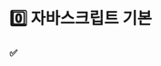 
# 0️⃣ 자바스크립트 기본

### ✅ **<script> 태그**

- 웹페이지에 스크립트 코드를 추가하기 위해 사용한다.
- src와 내부 코드는 동시에 사용될 수 없다.
- 스크립트를 별도의 파일에 작성하면 브라우저가 스크립트를 다운받아 [캐시(cache)](https://en.wikipedia.org/wiki/Web_cache)에 저장하기 때문에, 성능상의 이점이 있다.

### ✅ **기본 코드 구조**

```jsx
// 문(statement)
console.log("Hello, world");

// 1. 한 줄 주석
console.log("worldwide") // 2. 문 다음으로 이어지는 주석
/*
	3. 두 줄 주석
*/
```

- 서로 다은 문(statement)은 세미콜론(;)을 이용해서 구분한다.
- 코드의 가독성을 위해 줄바꿈을 한다.
- 줄바꿈이 있다면 세미콜론(;)은 생략 될 수 있다. 하지만 모든 상황에 적용될 수 없기 때문에 항상 작성하는 것을 권고한다.
- 코드의 설명이 필요할 땐 주석으로 작성할 수 있다.
- 두 줄 주석 안에 주석이 중첩으로 들어갈 수 없다.

### ✅ ”use strict”

- ECMAScript5(ES5)가 등장하기 전까지 있었던 javascript의 여러가지 불완전한 문법이 기존사이트에 영원히 박제되는 경우가 있었다.
- 해당사항을 극복하더라도, 호환성 문제를 해결하기위해 엄격모드에서만 해당 변경사항이 활성화 되도록 해놓았다.
- 'use strict' 는 최상단에 위치시켜야한다. 그리고 취소할 수 없다.
- 모던자바스크립트에는 class나 import등의 구조가 존재하는데, 이를 사용하면 자동으로 적용이 된다.

### ✅ 변수와 상수

**변수**

- 데이터를 저장할 때 사용하는 ‘이름이 붙은 저장소’이다.
- var, let, const 를 사용해서 선언한다.
- 변수 선언 규칙
    - 변수명은 주로 카멜표기법(camelCase)을 사용한다.
    - $, _ 기호를 사용할 수 있다.
    - 대소문자를 구별한다.
    - 비라틴계 언어도 변수명에 사용할 수 있다.(하지만 권장하지는 않음)
    - 예약어는 사용할 수 없다.
    - 변수명은 간결하고, 명확해야 한다. 변수가 담고있는 것이 무엇인지 잘 설명할 수 있어야 함.

<aside>
💡 **다양한 변수 표기법** 
- 카멜 표기법 : camelCase
- 파스칼 표기법 : PascalCase
- 스네이크 표기법 : snake_case
- 케밥 표기법 : kebab-case

</aside>

<aside>
💡 예약어는 자바스크립트에서 이미 사용되고 있는 단어들로 변수명을 만들 때 사용할 수 없다.

</aside>

- var : ES6 이전에 사용되던 변수 선언 키워드로 재선언이 가능하기 때문에 모던 자바스크립트에서는 사용되지 않는다.
- let, const. : ES6부터 사용되는 변수 선언 키워드로 재선언이 불가능하다.
    - let은 재할당이 가능하다.
    - const는 변하지 않는 **상수** 값을 선언할 때 사용, 재할당이 불가능하다.

<aside>
❓ 예상 질문

- Hoisting에 대해 var, let, const와의 차이점과 함께 설명해주세요
- TDZ는 무엇인가요?
</aside>

### ✅ 자료형

- number - 정수, 부동 소수점 등의 숫자를 나타낼때 사용한다.
- bigint - 길이 제약 없이 정수를 나타낼 수 있다.
- string - 빈 문자열이나 글자들로 이뤄진 문자열을 나타낼 때 사용한다.
- boolean - true, false를 나타낼 때 사용한다. ( Firefox, Chrome, Edge, Safari에서만 `BigInt`를 지원한다. IE에선 지원하지 않는다.)
- null - 알 수 없는 값을 나타낸다.
- undefined - 할당되지 않은 값을 나타낸다.
- object - 복잡한 데이터 구조를 만들 때 사용한다.
- symbol - 객체의 고유 식별자를 만들 때 사용한다.

- typeof 연산자는 피연산자의 자료형을 알려주는 연산자이다.

```jsx
const x = "Hello world"

typeof x; // string
typeof(x); // string
```

- null의 typeof 연산은 “object”인데, 이는 언어상의 오류입니다.

### ✅ 형 변환 - 원시형

함수와 연산자에 전달되는 값은 대부분 적절한 자료형으로 자동 변환된다. 이외에, 전달받은 값을 의도를 갖고 원하는 타입으로 변환(명시적 변환)해 주는 경우도 형 변환이라고 할 수 있습니다.

- 문자형으로 변환

```jsx
let value = true; // boolean 

value = String(value); //"true" -> string
```

- 숫자형으로 변환

```jsx
let value = true; // boolean

value = Number(value); // 1 -> number
```

- 불린형으로 변환

```jsx
let value = 0; // number

value = Boolean(value); // false -> boolean
```

### ✅ 상호작용

![스크린샷 2023-12-01 오전 10.56.33.png](https://prod-files-secure.s3.us-west-2.amazonaws.com/26404ebd-1ef1-45d7-b3f2-b2ac10f5d4d0/5f8eff39-2d88-478b-a1d6-74b716578e51/%E1%84%89%E1%85%B3%E1%84%8F%E1%85%B3%E1%84%85%E1%85%B5%E1%86%AB%E1%84%89%E1%85%A3%E1%86%BA_2023-12-01_%E1%84%8B%E1%85%A9%E1%84%8C%E1%85%A5%E1%86%AB_10.56.33.png)

```jsx
alert("Hello")
```

- **alert** : 이 함수가 실행되면 사용자가 ‘확인(ok)’를 누를 때까지 메세지를 보여주는 창이 계속 떠있게 됩니다.

![스크린샷 2023-12-01 오전 10.58.29.png](https://prod-files-secure.s3.us-west-2.amazonaws.com/26404ebd-1ef1-45d7-b3f2-b2ac10f5d4d0/536b0149-0872-4a86-a121-aa2ae824e3c9/%E1%84%89%E1%85%B3%E1%84%8F%E1%85%B3%E1%84%85%E1%85%B5%E1%86%AB%E1%84%89%E1%85%A3%E1%86%BA_2023-12-01_%E1%84%8B%E1%85%A9%E1%84%8C%E1%85%A5%E1%86%AB_10.58.29.png)

```jsx
//result = prompt(title, [default]);
let age = prompt('나이를 입력해주세요.', 100);
```

- **prompt** : 이 함수는 title, default 두 개의 인수를 받습니다. 사용자에게 텍스트를 입력하라는 메시지를 띄워줌과 동시에, 입력 필드를 함께 제공한다. 확인을 누르면 `prompt` 함수는 사용자가 입력한 문자열을 반환하고, 취소 또는 Esc를 누르면 `null`을 반환한다.
    - title : 사용자에게 보여줄 문자열
    - default : 입력필드의 초기값(선택값)

![스크린샷 2023-12-01 오전 11.02.23.png](https://prod-files-secure.s3.us-west-2.amazonaws.com/26404ebd-1ef1-45d7-b3f2-b2ac10f5d4d0/b893bf7c-9d8f-48e5-8f85-ff3e094cad1b/%E1%84%89%E1%85%B3%E1%84%8F%E1%85%B3%E1%84%85%E1%85%B5%E1%86%AB%E1%84%89%E1%85%A3%E1%86%BA_2023-12-01_%E1%84%8B%E1%85%A9%E1%84%8C%E1%85%A5%E1%86%AB_11.02.23.png)

```jsx
//result = confirm(question);
let isBoss = confirm("당신이 주인인가요?");
```

- **confirm** : 이 함수는 매개변수로 받은 question과 확인, 취소 버튼이 있는 모달 창을 보여준다.사용자가 확인 버튼을 누르면 `true`를, 취소 버튼이나 Esc를 누르면 `false`를 반환한다.

→ 세가지 상호작용들에는 2가지 제약사항이 있다.

1. 모달 창의 위치는 브라우저가 결정하는데, 대개 브라우저 중앙에 위치한다.
2. 모달 창의 모양은 브라우저마다 다르다. 개발자는 창의 모양을 수정할 수 없다.

### ✅ 기본 연산자와 수학

- **자바스크립트에서 연산시 자주 쓰이는 용어**
    - 단항 : 피연산자를 하나만 받는 연산자는 단항 연산자라고 부른다.
    - 이항 : 두 개의 피연산자를 받는 연산자는 이항 연산자라고 부른다.
    - 피연산자(=인수[argument]) : 연산자가 연산을 수행하는 대상이다. 5 * 2에는 왼쪽 피연산자(5)와 오른쪽 피연산자(2), 총 두개의 피연산자가 있다.
    
- **자바스크립트에서 지원하는 연산자**
    - 덧셈 연산자 `+`
    - 뺄셈 연산자 `-`
    - 곱셈 연산자 `*`
    - 나눗셈 연산자 `/`
    - 나머지 연산자 `%`
    - 거듭제곱 연산자 `**`

- **이항 연산자 `+`와 문자열 연결**
    
    `+`연산자는 대개 숫자를 더한 결과를 반환한다. 그런데 이항 연산자 `+` 의 피 연산자로 문자열이 전달되면 덧셈 연산자는 덧셈이 아닌 문자열을 연결한다. 
    
    ```jsx
    let s = "my" + "string"; // mystring
    ```
    
    따라서 피 연산자 중 하나라도 문자열이면 다른 하나도 문자열로 변환된다.
    
    ```jsx
    let plus = 1 + "2" // "12"
    ```
    
    첫 번째 피연산자가 문자열인지, 두 번째 피연산자가 문자열인지는 중요하지 않다. 피연산자 중 어느 하나가 문자열이면 다른 하나도 문자열로 변환됨.연산은 왼쪽에서 오른쪽으로 순차적으로 진행되기 때문에 두 개의 숫자 뒤에 문자열이 오는 경우, 숫자가 먼저 더해지고, 그 후 더해진 숫자와 문자열과의 병합이 일어난다.
    
    ```jsx
    alert(2 + 2 + '1' ); // '221'이 아니라 '41'이 출력
    ```
    
    `-`,`/` 연산자는 숫자형으로 변환되는 것과 대조됩니다.
    
    ```jsx
    alert( 6 - '2' ); // 4, '2'를 숫자로 바꾼 후 연산이 진행
    alert( '6' / '2' ); // 3, 두 피연산자가 숫자로 바뀐 후 연산이 진행
    ```
    
- **단항 연산자 `+` 와 숫자형으로의 변환 (Number)**
    
    숫자에 단항 덧셈 연산자를 붙이면 이 연산자는 아무런 동작도 하지 않는다. 하지만 숫자가 아닌 경우엔 숫자형으로 변환이 일어난다.
    
    ```jsx
    let apples = "2";
    let oranges = "3";
    
    // 이항 덧셈 연산자가 적용되기 전에, 두 피연산자는 숫자형으로 변환된다.
    alert( +apples + +oranges ); // 5
    ```
    

- **연산자 우선순위**
    
    
    | 순위 | 기능 | 연산자 |
    | --- | --- | --- |
    | 1 | 괄호 | () |
    | 2 | 증간/논리 연산자 | ++, -- , ! |
    | 3 | 산술 연산자 | *, /, % |
    | 4 | 산술 연산자  | +, - |
    | 5 | 비교 연산자 | <, <=,>, => |
    | 6 | 비교 연산자 | ==, ===, !=, !== |
    | 7 | 논리 연산자 | && |
    | 8 | 논리연산자 | || |
    | 9 | 대입연산자 | =, +=, -=, *=, /=, %= |

/표

- **할당 연산자**
    
    할당 연산자는 `=` 변수에 값을 할당할 때 사용하는 연산자이다. 
    
    - 값을 반환
    
    ```jsx
    a = b + 1; // a에 b + 1 값이 할당되고 그 값을 반환
    ```
    
    - 할당 연산자 체이닝
    
    ```jsx
    a = b = c = 2 + 2 // 우측 부터 평가되어 모든 변수에 같은 값이 할당
    ```
    
    - 복합 할당 연산자
    
    ```jsx
    n += 5;
    n *= 4; // 변수에 연산을 적용하고 그 결과를 같은 변수에 저장하는 과정을 간소화할 수 있다.
    ```
    

- **비트 연산자**
    
    인수를 32비트 정수로 변환하여 이진 연산을 수행합니다. 
    
    - 비트 AND ( `&` )
    - 비트 OR ( `|` )
    - 비트 XOR ( `^` )
    - 비트 NOT ( `~` )
    - 왼쪽 시프트(LEFT SHIFT) ( `<<` )
    - 오른쪽 시프트(RIGHT SHIFT) ( `>>` )
    - 부호 없는 오른쪽 시프트(ZERO-FILL RIGHT SHIFT) ( `>>>` )

- **쉼표 연산자**
    
    코드를 짧게 쓰려는 의도로 가끔 사용됩니다. 쉼표 연산자는 `,` 여러 표현식을 코드 한 줄에서 평가할 수 있게 해준다. 이때 표현식 각각이 모두 평가되지만, 마지막 표현식의 결과만 반환된다.
    
    ```jsx
    let a = (1 + 2, 3 + 4);
    
    alert( a ); // 7 (3 + 4의 결과)
    ```
    
- **비교 연산자**
    
    비교 연산자는 불린값을 반환합니다.
    
    - 문자열 비교 : 사전 순으로 문자열을 비교하며, 문자열을 구성하는 문자 하나하나를 비교해가면 문자열을 비교한다.
    
    ```jsx
    alert( 'Z' > 'A' ); // true
    alert( 'Glow' > 'Glee' ); // true
    alert( 'Bee' > 'Be' ); // true
    ```
    
    - 다른 형을 가진 값 간의 비교
    
    ```jsx
    //비교하려는 값의 자료형이 다르면 자바스크립트는 이 값들을 숫자형으로 바꿉니다.
    alert( '2' > 1 ); // true, 문자열 '2'가 숫자 2로 변환된 후 비교가 진행됩니다.
    alert( '01' == 1 ); // true, 문자열 '01'이 숫자 1로 변환된 후 비교가 진행됩니다.
    
    //불린값의 경우 true는 1, false는 0으로 변환된 후 비교가 이뤄집니다.
    alert( true == 1 ); // true
    alert( false == 0 ); // true
    ```
    

- **일치 연산자**
    - **동등 연산자** `==` 는 값이 일치하면 true를 반환한다.
    
    ```jsx
    alert(0 == false); // true
    ```
    
    - **일치 연산자** `===` 는 값과 타입도 일치해야 true를 반환한다.
    
    ```jsx
    alert(0 === false); // false
    ```
    
    → 일치 연산자 `===`가 동등 연산자 `==`의 엄격한 버전인 것처럼 ‘불일치’ 연산자 `!==`는 부등 연산자 `!=`의 엄격한 버전이다. 일치 연산자는 동등 연산자보다 한 글자 더 길긴 하지만 비교 결과가 명확하기 때문에 에러가 발생할 확률을 줄여줌.
    
- **null과 undefined**
    - `null`과 `undefined`는 동등 비교(`==`) 시 서로 같지만 일치하지는(`===`) 않다.
    - `null`이나 `undefined`가 될 확률이 있는 변수가 `>` 또는 `<`의 피연산자로 올 때는`null`, `undefined` 여부를 확인하는 코드를 따로 추가하는 것을 권장한다.
    
- **논리 연산자**
    - **|| (or) 연산자** : 두 값 중 하나라고 truthy이면 true를 반환한다. 숫자 1은 true, 0은 false로 간주한다. 여러 값중 처번째 truthy 값을 반환, 모두 falsy면 마지막 값을 반환
    
    ```jsx
    result = a || b;
    ```
    
    - **&&(and) 연산자** : 모든 값이 truthy일 때 true를 반환한다. 여러 값 중 첫 번째 falsy 값을 반환, 모두 truthy면 마지막 값을 반환. &&의 우선순위가 ||보다 높음.
    
    ```jsx
    result = a && b;
    ```
    
    - **! (NOT) 연산자**: 피연산자를 불린형으로 변환 후 그 역을 반환한다. !!를 사용하여 값을 불린형으로 명시적 변환 가능. NOT 연산자의 우선순위가 가장 높음.
    
    ```jsx
    result = !value;
    ```
    
    - **단락 평가**: OR(||)는 첫 번째 truthy를 만나면 나머지 값 평가를 멈춤 (단락). AND(&&)는 첫 번째 falsy를 만나면 평가를 멈춤.
    - **논리 연산자 활용**: 논리 연산자는 불린형 뿐 아니라 다양한 타입의 값 처리 가능. 예를 들어, OR(||)로 여러 값 중 첫 번째 truthy 값 선택 가능.

<aside>
❓ 예상 질문
- JavaScript에서 **`==`**와 **`===`** 연산자의 차이점은 무엇이며, 어떤 상황에서 각각을 사용하는 것이 좋은가요?
- **`!`** 연산자의 역할은 무엇이며, JavaScript에서 어떤 상황에서 **`!!`**를 사용하나요? **`!!`**의 사용 예시를 들어 설명해 주세요.

</aside>

- ****nullish 병합 연산자 '??'****
    
    nullish 병합 연산자(nullish coalescing operator) `??`를 사용하면 짧은 문법으로 여러 피연산자 중 그 값이 ‘확정되어있는’ 변수를 찾을 수 있다.
    
    ```jsx
    a ?? b;
    // `a`가 `null`도 아니고 `undefined`도 아니면 `a`
    // 그 외의 경우는 `b`
    
    // 예시
    let firstName = null;
    let lastName = null;
    let nickName = "바이올렛";
    
    // null이나 undefined가 아닌 첫 번째 피연산자
    alert(firstName ?? lastName ?? nickName ?? "익명의 사용자"); // 바이올렛
    ```
    
    → `??`의 연산자 우선 순위가 낮기 때문에 괄호 없이 `??`를 `||`나 `&&`와 함께 사용하는 것은 예상치 못한 결과를 반환할 수 있다.
    
- **?? 와 || 의 차이**
    - `||`는 첫 번째 *truthy* 값을 반환합니다.
    - `??`는 첫 번째 *정의된(defined)* 값을 반환합니다.
    

### ✅ 조건문

- **if와 ?를 사용한 조건처리**
    
    조건에 따라 다른 처리를 해야할 때 `if`나 `?`를 사용한다.
    
    - if문 : if(…)문은 괄호 안에 들어가는 조건문의 결과가 true이면 코드 블록이 실행된다.
    
    ```jsx
    if(1 == true){
    	alert("조건문 통과");
    }
    ```
    
    - else절 : if문엔 else절을 붙일 수 있다. else 뒤에 이어지는 코드 블록은 조건이 거짓일 때 실행된다.
    
    ```jsx
    if(0 == true){
    	alert("조건문 통과");
    } else {
    	alert("조건문 탈락");
    }
    ```
    
    - else if : 여러개의 조건을 처리해야할 때 조건을 추가할 수 있다.
    
    ```jsx
    if( age < 8 ){
    	alert("유딩입니다");
    } else if( 8 <= age < 15){
    	alert("초딩입니다");
    } else if( 15 <= age < 17){
    	alert("중딩입니다");
    } else if( 17 <= age < 19){
    	alert("고딩입니다");
    } else {
    	alert("성인입니다");
    }
    ```
    

- **조건부 연산자 ?**
    
    물음표 연산자라고도 불리는 조건부 연산자를 사용하면 더 짧고 간결하게 코드를 작성할 수 있다. 피연산자가 세 개이기 때문에 삼항 연산자라고도 한다.
    
    ```jsx
    let result = condition ? value1 : value2; 
    // condition이 true이면 value1이 반환되고 false면 value2가 반환된다.
    ```
    
    - 다중 ?
    
    ```jsx
    let message = (age < 3) ? '아기야 안녕?' :
      (age < 18) ? '안녕!' :
      (age < 100) ? '환영합니다!' :
      '나이가 아주 많으시거나, 나이가 아닌 값을 입력 하셨군요!';
    ```
    
- **switch문**
    
    복수의 if 조건문은 switch문으로 바꿀 수 있다. switch문은 하나 이상의 case문으로 구성된다. 
    
    대개 default문도 있지만 필수는 아니다. 
    
    switch문은 동등연산자(==)가 아닌, 일치연산자(===)로 비교한다.
    
    ```jsx
    switch(value){
    	case fruits : 
    		alert('B코너에 있습니다.');
    		break;
    	case vegetable : 
    		alert('B코너에 있습니다.');
    		break;
    	case meat : 
    		alert('C코너에 있습니다.');
    		break;
    	case fish : 
    		alert('A코너에 있습니다.');
    		break;
    	default:
        alert( "어떤 값인지 파악이 되지 않습니다." );
    }
    ```
    
    - 여러개의 case문 묶기 : 코드가 같은 case문은 묶을 수 있다.
    
    ```jsx
    switch(value){
    	case  fruits : // 두 case문을 묶음
    	case vegetable : 
    		alert('B코너에 있습니다.');
    		break;
    	case meat : 
    		alert('C코너에 있습니다.');
    		break;
    	case fish : 
    		alert('A코너에 있습니다.');
    		break;
    	default:
        alert( "어떤 값인지 파악이 되지 않습니다." );
    }
    ```
    

### ✅ 반복문

- **while 반복문**
    
    `condition`(조건)이 truthy 이면 반복문 본문의 `코드`가 실행된다. 반복문 본문이 한 번 실행되는 것을 *반복(iteration, 이터레이션)* 이라고 한다.
    
    ```jsx
    while (condition) {
      // 코드
      // '반복문 본문(body)'이라 불림
    }
    
    //예시
    let i = 3;
    while (i) { // i가 0이 되면 조건이 falsy가 되므로 반복문이 멈춥니다.
      alert( i );
      i--;
    }
    
    // 본문이 한줄이면 중괄호를 생략할 수 있다.
    let i = 3;
    while (i) alert(i--);
    ```
    
    - **do…while 반복문**
        
        `do..while` 문법을 사용하면 `condition`을 반복문 본문 *아래*로 옮길 수 있다. 이때 본문이 먼저 실행되고, 조건을 확인한 후 조건이 truthy인 동안엔 본문이 계속 실행된다.
        
    
    ```jsx
    do {
      // 반복문 본문
    } while (condition);
    ```
    

- **for 반복문**
    
    ```jsx
    for (begin; condition; step) {
      // ... 반복문 본문(body) ... 
    }
    
    // begin, step 생략 가능
    let i = 0;
    
    for (; i < 3;) {
      alert( i++ );
    }
    ```
    
    - begin : 반복문에 진입할 때 단 한 번 실행됩니다.
    - condition : 반복마다 해당 조건이 확인됩니다. false이면 반복문을 멈춥니다.
    - body : condition이 truthy일 동안 계속해서 실행됩니다.
    - step : 각 반복의 body가 실행된 이후에 실행됩니다.

- **break : 반복문 빠져나오기**
    
    대개는 반복문의 조건이 falsy가 되면 반복문이 종료된다. 그런데 특별한 지시자인 `break`를 사용하면 언제든 원하는 때에 반복문을 빠져나올 수 있다.
    
    ```jsx
    let sum = 0;
    
    while (true) {
      let value = +prompt("숫자를 입력하세요.", '');
      if (!value) break; // (*)
      sum += value;
    }
    ```
    

- **continue : 다음 반복문 넘어가기**
    
     `continue`는 전체 반복문을 멈추지 않는다. 대신에 현재 실행 중인 이터레이션을 멈추고 반복문이 다음 이터레이션을 강제로 실행함(조건을 통과할 때). `continue`는 현재 반복을 종료시키고 다음 반복으로 넘어가고 싶을 때 사용할 수 있다.
    
    ```jsx
    for (let i = 0; i < 10; i++) {
      // 조건이 참이라면 남아있는 본문은 실행되지 않습니다.
      if (i % 2 == 0) continue;
      alert(i); // 1, 3, 5, 7, 9가 차례대로 출력됨
    }
    ```
    
- **break/continue와 레이블**
    
    여러 개의 중첩 반복문을 한번에 빠져나와야할 때 레이블을 사용한다.
    
    ```jsx
    outer: for (let i = 0; i < 3; i++) {
    
      for (let j = 0; j < 3; j++) {
        let input = prompt(`(${i},${j})의 값`, '');
        // 사용자가 아무것도 입력하지 않거나 Cancel 버튼을 누르면 두 반복문 모두를 빠져나옵니다.
        if (!input) break outer; // (*)
        // 입력받은 값을 가지고 무언가를 함
      }
    }
    alert('완료!');
    ```
    

<aside>
❓ 예상 질문
- while 과 for 반복문의 차이점은 무엇인가요? 각각의 반복문은 어떤 상황에서 적합한가요?

</aside>

### ✅ 함수

- **함수 선언**:
    
    `function` 키워드를 사용해 함수 생성. 
    
    `function` 키워드, *함수 이름*, 괄호로 둘러싼 매개변수를 차례로 써주면 함수를 선언할 수 있습니다. 위 함수에는 매개변수가 없는데, 만약 매개변수가 여러 개 있다면 각 매개변수를 콤마로 구분해 줍니다. 이어서 함수를 구성하는 코드의 모임인 '함수 본문(body)'을 중괄호로 감싸 붙여줍시다.
    
    ```jsx
    function showMessage(parameter1, parameter2, ... parameterN) {
      alert( '안녕하세요!' );
    }
    
    // 함수 호출
    showMessage();
    showMessage();
    ```
    
- **지역 변수**:
    
    함수 내에서 선언된 변수는 해당 함수 내에서만 접근 가능.
    
    ```jsx
    function showMessage() {
      let message = "안녕하세요!"; // 지역 변수
      alert( message );
    }
    
    showMessage(); // 안녕하세요!
    
    // ReferenceError: message is not defined 
    //(message는 함수 내 지역 변수이기 때문에 에러가 발생합니다.)
    alert( message );
    ```
    
- **외부 변수** : 함수는 외부 변수에 접근하고 수정할 수 있음.
    
    ** 전역 변수 : 외부 변수처럼 함수 외부에 선언된 변수, 모든 함수에서 접근 가능. 변수는 연관되는 함수 내에 선언하고, 전역 변수는 되도록 사용하지 않는 것이 좋다. 하지만 프로젝트에 따라서 적절히 사용 가능.
    
    ```jsx
    let userName = 'John';
    
    function showMessage() {
      let message = 'Hello, ' + userName;
      alert(message);
    }
    
    showMessage(); // Hello, John
    ```
    

- **매개변수**: 함수에 전달된 데이터를 처리하는 변수.
    
    ```jsx
    function showMessage(from, text) { // 인자: from, text
      alert(from + ': ' + text);
    }
    
    showMessage('Ann', 'Hello!'); // Ann: Hello! (*)
    showMessage('Ann', "What's up?"); // Ann: What's up? (**)
    ```
    
    - **기본값**: 함수 호출 시 매개변수에 인수를 전달하지 않으면 그 값은 `undefined`가 된다. `undefined`가 되면 안되는 경우에 매개변수에 기본값 할당 가능.
    - **반환 값**: `return` 지시자로 함수 실행 결과 반환.
- **함수 이름짓기**: 함수 이름은 주로 동사, 함수가 수행하는 동작을 설명해야 함.
- **함수의 목적**: 함수는 하나의 동작만 수행해야 함, 중복 코드 방지 및 코드 정리에 유용. 지명한 이름과 단일 기능으로 코드 가독성 향상.

### 질문 받음

1. 데이터 형변환에 대해서 설명해주세요.
2. 변수 선언, 초기화, 할당에 대해서 설명해주세요.
3. 일치, 동등 연산자에 대해서 설명해주세요.
4. for와 map의 차이점을 선언적이라는 키워드와 함께 설명해주세요.
